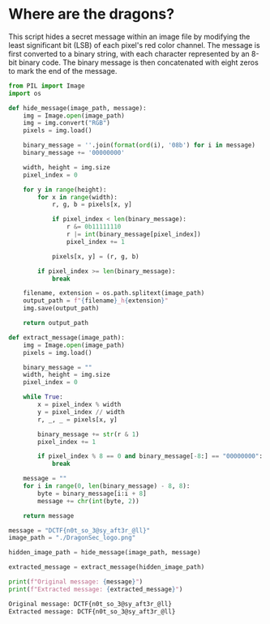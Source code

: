 # Where are the dragons?

This script hides a secret message within an image file by modifying the least significant bit (LSB) of each pixel's red color channel. 
The message is first converted to a binary string, with each character represented by an 8-bit binary code. 
The binary message is then concatenated with eight zeros to mark the end of the message.

```python
from PIL import Image
import os

def hide_message(image_path, message):
    img = Image.open(image_path)
    img = img.convert("RGB")
    pixels = img.load()

    binary_message = ''.join(format(ord(i), '08b') for i in message)
    binary_message += '00000000'

    width, height = img.size
    pixel_index = 0

    for y in range(height):
        for x in range(width):
            r, g, b = pixels[x, y]

            if pixel_index < len(binary_message):
                r &= 0b11111110
                r |= int(binary_message[pixel_index])
                pixel_index += 1

            pixels[x, y] = (r, g, b)

        if pixel_index >= len(binary_message):
            break

    filename, extension = os.path.splitext(image_path)
    output_path = f"{filename}_h{extension}"
    img.save(output_path)

    return output_path

def extract_message(image_path):
    img = Image.open(image_path)
    pixels = img.load()

    binary_message = ""
    width, height = img.size
    pixel_index = 0

    while True:
        x = pixel_index % width
        y = pixel_index // width
        r, _, _ = pixels[x, y]

        binary_message += str(r & 1)
        pixel_index += 1

        if pixel_index % 8 == 0 and binary_message[-8:] == "00000000":
            break

    message = ""
    for i in range(0, len(binary_message) - 8, 8):
        byte = binary_message[i:i + 8]
        message += chr(int(byte, 2))

    return message

message = "DCTF{n0t_so_3@sy_aft3r_@ll}"
image_path = "./DragonSec_logo.png"

hidden_image_path = hide_message(image_path, message)

extracted_message = extract_message(hidden_image_path)

print(f"Original message: {message}")
print(f"Extracted message: {extracted_message}")
```

```bash
Original message: DCTF{n0t_so_3@sy_aft3r_@ll}
Extracted message: DCTF{n0t_so_3@sy_aft3r_@ll}
```

